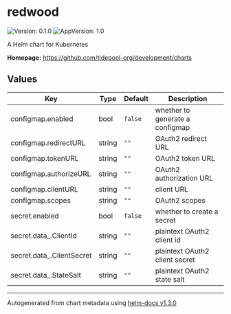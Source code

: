 # redwood

![Version: 0.1.0](https://img.shields.io/badge/Version-0.1.0-informational?style=flat-square) ![AppVersion: 1.0](https://img.shields.io/badge/AppVersion-1.0-informational?style=flat-square)

A Helm chart for Kubernetes

**Homepage:** <https://github.com/tidepool-org/development/charts>

## Values

| Key | Type | Default | Description |
|-----|------|---------|-------------|
| configmap.enabled | bool | `false` | whether to generate a configmap |
| configmap.redirectURL | string | `""` | OAuth2 redirect URL |
| configmap.tokenURL | string | `""` | OAuth2 token URL |
| configmap.authorizeURL | string | `""` | OAuth2 authorization URL |
| configmap.clientURL | string | `""` | client URL |
| configmap.scopes | string | `""` | OAuth2 scopes |
| secret.enabled | bool | `false` | whether to create a secret |
| secret.data_.ClientId | string | `""` | plaintext OAuth2 client id |
| secret.data_.ClientSecret | string | `""` | plaintext OAuth2 client secret |
| secret.data_.StateSalt | string | `""` | plaintext OAuth2 state salt |

----------------------------------------------
Autogenerated from chart metadata using [helm-docs v1.3.0](https://github.com/norwoodj/helm-docs/releases/v1.3.0)
